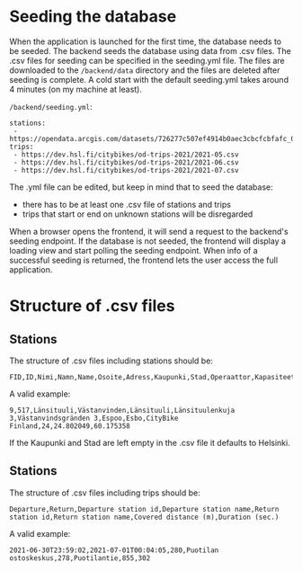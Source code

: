 # Seeding the database
When the application is launched for the first time, the database needs to be seeded. The backend seeds the database using data from .csv files. The .csv files for seeding can be specified in the seeding.yml file. The files are downloaded to the `/backend/data` directory and the files are deleted after seeding is complete. A cold start with the default seeding.yml takes around 4 minutes (on my machine at least).

`/backend/seeding.yml`:
```
stations:
 - https://opendata.arcgis.com/datasets/726277c507ef4914b0aec3cbcfcbfafc_0.csv
trips:
 - https://dev.hsl.fi/citybikes/od-trips-2021/2021-05.csv
 - https://dev.hsl.fi/citybikes/od-trips-2021/2021-06.csv
 - https://dev.hsl.fi/citybikes/od-trips-2021/2021-07.csv
```
The .yml file can be edited, but keep in mind that to seed the database:
- there has to be at least one .csv file of stations and trips
- trips that start or end on unknown stations will be disregarded

When a browser opens the frontend, it will send a request to the backend's seeding endpoint. If the database is not seeded, the frontend will display a loading view and start polling the seeding endpoint. When info of a successful seeding is returned, the frontend lets the user access the full application.

# Structure of .csv files
## Stations
The structure of .csv files including stations should be:
```
FID,ID,Nimi,Namn,Name,Osoite,Adress,Kaupunki,Stad,Operaattor,Kapasiteet,x,y
````
A valid example:
```
9,517,Länsituuli,Västanvinden,Länsituuli,Länsituulenkuja 3,Västanvindsgränden 3,Espoo,Esbo,CityBike Finland,24,24.802049,60.175358
```

If the Kaupunki and Stad are left empty in the .csv file it defaults to Helsinki.

## Stations
The structure of .csv files including trips should be:
```
Departure,Return,Departure station id,Departure station name,Return station id,Return station name,Covered distance (m),Duration (sec.)
```
A valid example:
```
2021-06-30T23:59:02,2021-07-01T00:04:05,280,Puotilan ostoskeskus,278,Puotilantie,855,302
```

